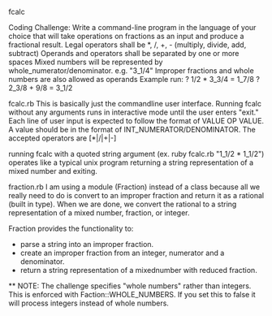 fcalc

Coding Challenge:
Write a command-line program in the language of your choice that will take
operations on fractions as an input and produce a fractional result.
Legal operators shall be *, /, +, - (multiply, divide, add, subtract)
Operands and operators shall be separated by one or more spaces
Mixed numbers will be represented by whole_numerator/denominator. e.g. "3_1/4"
Improper fractions and whole numbers are also allowed as operands
Example run:
? 1/2 * 3_3/4
= 1_7/8
?2_3/8 + 9/8
= 3_1/2


fcalc.rb
This is basically just the commandline user interface. Running fcalc without
any arguments runs in interactive mode until the user enters "exit." Each line of
user input is expected to follow the format of VALUE OP VALUE. A value should be in 
the format of INT_NUMERATOR/DENOMINATOR. The accepted operators are  [*|/|+|-]

running fcalc with a quoted string argument (ex. ruby fcalc.rb "1_1/2 * 1_1/2")
operates like a typical unix program returning a string representation of a mixed
number and exiting.

fraction.rb
I am using a module (Fraction) instead of a class because all we really need to do
is convert to an improper fraction and return it as a rational (built in type).
When we are done, we convert the rational to a string representation of a mixed
number, fraction, or integer.

Fraction provides the functionality to:
- parse a string into an improper fraction.
- create an improper fraction from an integer, numerator and a denominator.
- return a string representation of a mixednumber with reduced fraction.

** NOTE: The challenge specifies "whole numbers" rather than integers.
This is enforced with Faction::WHOLE_NUMBERS. If you set this to false it will 
process integers instead of whole numbers. 
